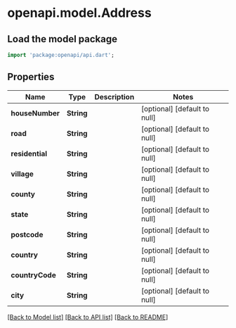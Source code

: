 # openapi.model.Address

## Load the model package
```dart
import 'package:openapi/api.dart';
```

## Properties
Name | Type | Description | Notes
------------ | ------------- | ------------- | -------------
**houseNumber** | **String** |  | [optional] [default to null]
**road** | **String** |  | [optional] [default to null]
**residential** | **String** |  | [optional] [default to null]
**village** | **String** |  | [optional] [default to null]
**county** | **String** |  | [optional] [default to null]
**state** | **String** |  | [optional] [default to null]
**postcode** | **String** |  | [optional] [default to null]
**country** | **String** |  | [optional] [default to null]
**countryCode** | **String** |  | [optional] [default to null]
**city** | **String** |  | [optional] [default to null]

[[Back to Model list]](../README.md#documentation-for-models) [[Back to API list]](../README.md#documentation-for-api-endpoints) [[Back to README]](../README.md)


